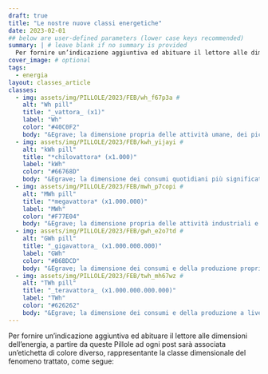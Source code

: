 ```yaml
---
draft: true
title: "Le nostre nuove classi energetiche"
date: 2023-02-01
## below are user-defined parameters (lower case keys recommended)
summary: | # leave blank if no summary is provided
  Per fornire un’indicazione aggiuntiva ed abituare il lettore alle dimensioni dell’energia, a partire da queste Pillole ad ogni post sarà associata un’etichetta di colore diverso, rappresentante la classe dimensionale del fenomeno trattato
cover_image: # optional
tags:
  - energia
layout: classes_article
classes:
  - img: assets/img/PILLOLE/2023/FEB/wh_f67p3a #
    alt: "Wh pill"
    title: "_vattora_ (x1)"
    label: "Wh"
    color: "#40C0F2"
    body: "&Egrave; la dimensione propria delle attività umane, dei piccoli elettrodomestici, dei piccoli consumi energetici quotidiani"
  - img: assets/img/PILLOLE/2023/FEB/kwh_yijayi #
    alt: "kWh pill"
    title: "*chilovattora* (x1.000)"
    label: "kWh"
    color: "#66768D"
    body: "&Egrave; la dimensione dei consumi quotidiani più significativi, delle automobili, degli elettrodomestici più energivori"
  - img: assets/img/PILLOLE/2023/FEB/mwh_p7copi #
    alt: "MWh pill"
    title: "*megavattora* (x1.000.000)"
    label: "MWh"
    color: "#F77E04"
    body: "&Egrave; la dimensione propria delle attività industriali e delle piccole comunità"
  - img: assets/img/PILLOLE/2023/FEB/gwh_e2o7td #
    alt: "GWh pill"
    title: "_gigavattora_ (x1.000.000.000)"
    label: "GWh"
    color: "#B6BDCD"
    body: "&Egrave; la dimensione dei consumi e della produzione propria dei grandi impianti e delle grandi comunità"
  - img: assets/img/PILLOLE/2023/FEB/twh_mh67wz #
    alt: "TWh pill"
    title: "_teravattora_ (x1.000.000.000.000)"
    label: "TWh"
    color: "#626262"
    body: "&Egrave; la dimensione dei consumi e della produzione a livello nazionale e transnazionale, delle categorie aggregate"
---
```


Per fornire un’indicazione aggiuntiva ed abituare il lettore alle dimensioni dell’energia, a partire da queste Pillole ad ogni post sarà associata un’etichetta di colore diverso, rappresentante la classe dimensionale del fenomeno trattato, come segue:

<!--
  created 2023-02-01 15:42:54.300152 +0100 CET m=+0.124957210
-->